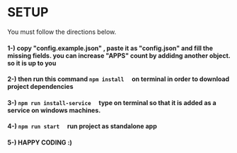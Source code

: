 # SETUP 
You must follow the directions below.

#### 1-)  copy "config.example.json" , paste it as "config.json" and fill the missing fields. you can increase "APPS" count by addidng another object. so it is up to you 
#### 2-) then run this command ``` npm install   ```  on terminal in order to download project dependencies 
#### 3-) ``` npm run install-service   ``` type on terminal so that it is added as a service on windows machines.
#### 4-) ``` npm run start   ``` run project as standalone app
#### 5-) HAPPY CODING :)
